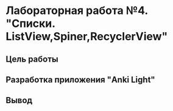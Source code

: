 # Лабораторная работа №4. "Списки. ListView,Spiner,RecyclerView"

## Цель работы

## Разработка приложения "Anki Light"

## Вывод